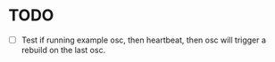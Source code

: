 # TODO
- [ ] Test if running example osc, then heartbeat, then osc will trigger a rebuild on the last osc.

